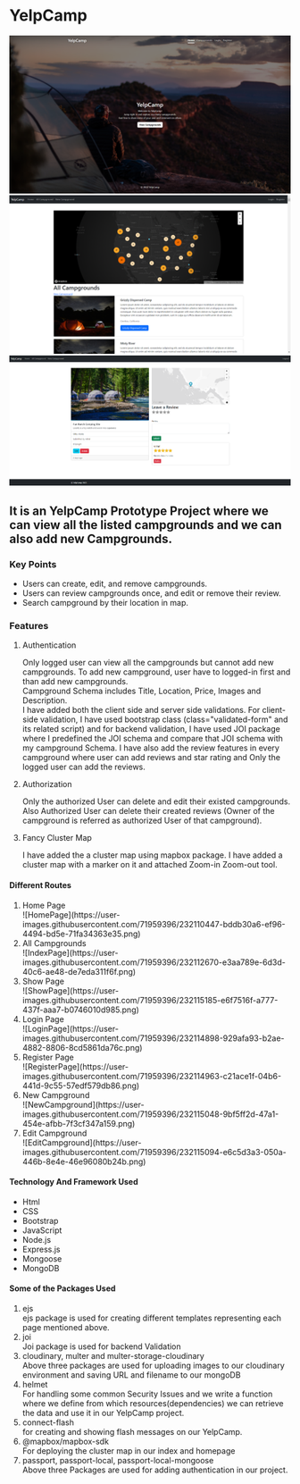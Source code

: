 # YelpCamp

<img src='./screenShots/Screenshot (22198).png'>
<br>
<img src='./screenShots/Screenshot (22197).png'>
<br>
<img src='./screenShots/Screenshot (19404).png'>
<br>
<h2>It is an YelpCamp Prototype Project where we can view all the listed campgrounds and we can also add new Campgrounds.</h2>

<h3>Key Points</h3>
<ul>
  <li>Users can create, edit, and remove campgrounds.</li>
  <li>Users can review campgrounds once, and edit or remove their review.</li>
  <li>Search campground by their location in map.</li>
</ul>
<h3> Features </h3>
<ol>
<li>Authentication</li>
<p>Only logged user can view all the campgrounds but cannot add new campgrounds. To add new campground, user have to logged-in first and than add new campgrounds.<br>
Campground Schema includes Title, Location, Price, Images and Description.<br> I have added both the client side and server side validations. For client-side validation, I have used bootstrap class (class="validated-form" and its related script) and for backend validation, I have used JOI package where I predefined the JOI schema and compare that JOI schema with my campground Schema. I have also add the review features in every campground where user can add reviews and star rating and Only the logged user can add the reviews.
</p>
<li>Authorization</li>
<p>Only the authorized User can delete and edit their existed campgrounds. Also Authorized User can delete their created reviews (Owner of the campground is referred as authorized User of that campground). </p>
<li>Fancy Cluster Map</li>
<p>I have added the a cluster map using mapbox package. I have added a cluster map with a marker on it and attached Zoom-in Zoom-out tool.</p>
</ol>

<h4>Different Routes</h4>
<ol>
  <li>Home Page</li>
![HomePage](https://user-images.githubusercontent.com/71959396/232110447-bddb30a6-ef96-4494-bd5e-71fa34363e35.png)
  
<li>All Campgrounds</li>
  ![IndexPage](https://user-images.githubusercontent.com/71959396/232112670-e3aa789e-6d3d-40c6-ae48-de7eda311f6f.png)
  
  <li>Show Page</li>
  ![ShowPage](https://user-images.githubusercontent.com/71959396/232115185-e6f7516f-a777-437f-aaa7-b0746010d985.png)

  <li>Login Page</li>
  ![LoginPage](https://user-images.githubusercontent.com/71959396/232114898-929afa93-b2ae-4882-8806-8cd5861da76c.png)
 
  <li>Register Page</li>
  ![RegisterPage](https://user-images.githubusercontent.com/71959396/232114963-c21ace1f-04b6-441d-9c55-57edf579db86.png)

  <li>New Campground</li>
  ![NewCampground](https://user-images.githubusercontent.com/71959396/232115048-9bf5ff2d-47a1-454e-afbb-7f3cf347a159.png)
  
  <li>Edit Campground</li>
![EditCampground](https://user-images.githubusercontent.com/71959396/232115094-e6c5d3a3-050a-446b-8e4e-46e96080b24b.png)
  
</ol>


<h4>Technology And Framework Used</h4>
<ul>
  <li>Html</li>
  <li>CSS</li>
  <li>Bootstrap</li>
  <li>JavaScript</li>
  <li>Node.js</li>
  <li>Express.js</li>
  <li>Mongoose</li>
  <li>MongoDB</li>
</ul>

<h4>Some of the Packages Used</h4>
<ol>
<li>ejs</li>
ejs package is used for creating different templates representing each page mentioned above.
<li>joi</li>
Joi package is used for backend Validation 
<li>cloudinary, multer and multer-storage-cloudinary</li>
Above three packages are used for uploading images to our cloudinary environment and saving URL and filename to our mongoDB 
<li>helmet</li>
For handling some common Security Issues and we write a function where we define from which resources(dependencies) we can retrieve the data and use it in our YelpCamp project.
<li>connect-flash</li>
for creating and showing flash messages on our YelpCamp.
<li>@mapbox/mapbox-sdk</li>
For deploying the cluster map in our index and homepage
<li>passport, passport-local, passport-local-mongoose</li>
Above three Packages are used for adding authentication in our project.
</ol>




